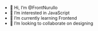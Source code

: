 - 👋 Hi, I’m @FrontNurullo
- 👀 I’m interested in JavaScript 
- 🌱 I’m currently learning Frontend
- 💞️ I’m looking to collaborate on designing

<!---
FrontNurullo/FrontNurullo is a ✨ special ✨ repository because its `README.md` (this file) appears on your GitHub profile.
You can click the Preview link to take a look at your changes.
--->
